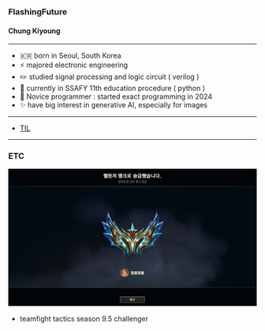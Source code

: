 ### FlashingFuture
#### Chung Kiyoung
---
- 🇰🇷  born in Seoul, South Korea 
- ⚡ majored electronic engineering
- ✏️ studied signal processing and logic circuit ( verilog )
- 🏢 currently in SSAFY 11th education procedure ( python )
- 🌱 Novice programmer : started exact programming in 2024
- ✨ have big interest in generative AI, especially for images
---

- [TIL](https://github.com/FlashingFuture/TIL)
---
### ETC
![이미지 로딩 실패](challenger.png)
- teamfight tactics season 9.5 challenger
<!--
**FlashingFuture/FlashingFuture** is a ✨ _special_ ✨ repository because its `README.md` (this file) appears on your GitHub profile.

Here are some ideas to get you started:

- 🔭 I’m currently working on ...
- 🌱 I’m currently learning ...
- 👯 I’m looking to collaborate on ...
- 🤔 I’m looking for help with ...
- 💬 Ask me about ...
- 📫 How to reach me: ...
- 😄 Pronouns: ...
- ⚡ Fun fact: ...
-->
